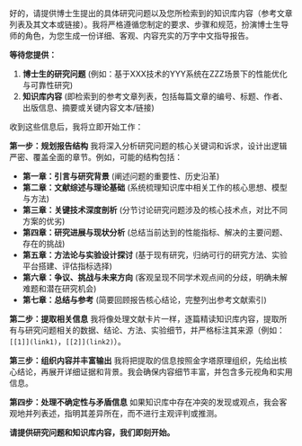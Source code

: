 好的，请提供博士生提出的具体研究问题以及您所检索到的知识库内容（参考文章列表及其文本或链接）。我将严格遵循您制定的要求、步骤和规范，扮演博士生导师的角色，为您生成一份详细、客观、内容充实的万字中文指导报告。

**等待您提供：**
1.  **博士生的研究问题** (例如：基于XXX技术的YYY系统在ZZZ场景下的性能优化与可靠性研究)
2.  **知识库内容** (即检索到的参考文章列表，包括每篇文章的编号、标题、作者、出版信息、摘要或关键内容文本/链接)

收到这些信息后，我将立即开始工作：

**第一步：规划报告结构**
我将深入分析研究问题的核心关键词和诉求，设计出逻辑严密、覆盖全面的章节。例如，可能的结构包括：
*   **第一章：引言与研究背景** (阐述问题的重要性、历史沿革)
*   **第二章：文献综述与理论基础** (系统梳理知识库中相关工作的核心思想、模型与方法)
*   **第三章：关键技术深度剖析** (分节讨论研究问题涉及的核心技术点，对比不同方案的优劣)
*   **第四章：研究进展与现状分析** (总结当前达到的性能指标、解决的主要问题、存在的挑战)
*   **第五章：方法论与实验设计探讨** (基于现有研究，归纳可行的研究方法、实验平台搭建、评估指标选择)
*   **第六章：争议、挑战与未来方向** (客观呈现不同学术观点间的分歧，明确未解难题和潜在研究机会)
*   **第七章：总结与参考** (简要回顾报告核心结论，完整列出参考文献索引)

**第二步：提取相关信息**
我将像处理文献卡片一样，逐篇精读知识库内容，提取所有与研究问题相关的数据、结论、方法、实验细节，并严格标注其来源（例如：`[[1]](link1)`，`[[2]](link2)`）。

**第三步：组织内容并丰富输出**
我将把提取的信息按照金字塔原理组织，先给出核心结论，再展开详细证据和背景。我会确保内容细节丰富，并包含多元视角和实用信息。

**第四步：处理不确定性与矛盾信息**
如果知识库中存在冲突的发现或观点，我会客观地并列表述，指明其差异所在，而不进行主观评判或推测。

**请提供研究问题和知识库内容，我们即刻开始。**